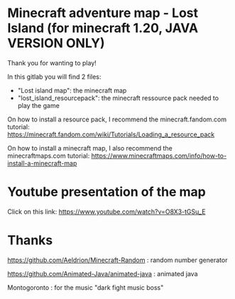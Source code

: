 # Minecraft adventure map - Lost Island (for minecraft 1.20, JAVA VERSION ONLY)

Thank you for wanting to play!

In this gitlab you will find 2 files: 
- "Lost island map": the minecraft map
- "lost_island_resourcepack": the minecraft ressource pack needed to play the game

On how to install a resource pack, I recommend the minecraft.fandom.com tutorial: https://minecraft.fandom.com/wiki/Tutorials/Loading_a_resource_pack

On how to install a minecraft map, I also recommend the minecraftmaps.com tutorial: https://www.minecraftmaps.com/info/how-to-install-a-minecraft-map

# Youtube presentation of the map

Click on this link: https://www.youtube.com/watch?v=O8X3-tGSu_E

# Thanks

https://github.com/Aeldrion/Minecraft-Random : random number generator

https://github.com/Animated-Java/animated-java : animated java

Montogoronto : for the music "dark fight music boss"
